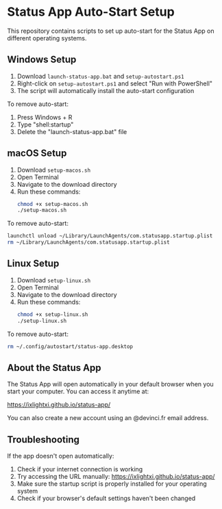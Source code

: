 # Status App Auto-Start Setup

This repository contains scripts to set up auto-start for the Status App on different operating systems.

## Windows Setup

1. Download `launch-status-app.bat` and `setup-autostart.ps1`
2. Right-click on `setup-autostart.ps1` and select "Run with PowerShell"
3. The script will automatically install the auto-start configuration

To remove auto-start:
1. Press Windows + R
2. Type "shell:startup"
3. Delete the "launch-status-app.bat" file

## macOS Setup

1. Download `setup-macos.sh`
2. Open Terminal
3. Navigate to the download directory
4. Run these commands:
   ```bash
   chmod +x setup-macos.sh
   ./setup-macos.sh
   ```

To remove auto-start:
```bash
launchctl unload ~/Library/LaunchAgents/com.statusapp.startup.plist
rm ~/Library/LaunchAgents/com.statusapp.startup.plist
```

## Linux Setup

1. Download `setup-linux.sh`
2. Open Terminal
3. Navigate to the download directory
4. Run these commands:
   ```bash
   chmod +x setup-linux.sh
   ./setup-linux.sh
   ```

To remove auto-start:
```bash
rm ~/.config/autostart/status-app.desktop
```

## About the Status App

The Status App will open automatically in your default browser when you start your computer. You can access it anytime at:

https://ixlightxi.github.io/status-app/

You can also create a new account using an @devinci.fr email address.

## Troubleshooting

If the app doesn't open automatically:

1. Check if your internet connection is working
2. Try accessing the URL manually: https://ixlightxi.github.io/status-app/
3. Make sure the startup script is properly installed for your operating system
4. Check if your browser's default settings haven't been changed

